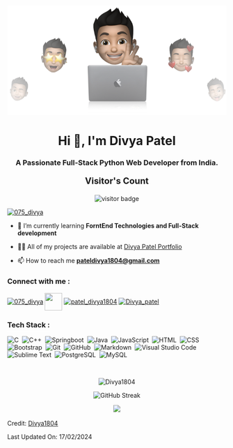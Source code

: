 <p align="center"><img src="cover-thompson.png"></p>
<h1 align="center">Hi 👋, I'm Divya Patel</h1>
<h3 align="center">A Passionate Full-Stack Python Web Developer from India.</h3>

<p align="center" style = "font-size:20px;"><b>Visitor's Count</b></p>
<p align="center"><img src="https://profile-counter.glitch.me/%7BDivya1804%7D/count.svg" alt="visitor badge"/></p>

<p align="left"> <a href="https://twitter.com/075_divya" target="blank"><img src="https://img.shields.io/twitter/follow/075_divya?logo=twitter&style=for-the-badge" alt="075_divya" /></a> </p>

<!-- <img height="400" align="center" src="https://i.pinimg.com/originals/f1/e7/34/f1e734f9cade86fe737a9aa404ad5677.gif" alt="coder image" /> -->

- 🌱 I’m currently learning **ForntEnd Technologies and Full-Stack development**

- 👨‍💻 All of my projects are available at [Divya Patel Portfolio](#portfolio)

- 📫 How to reach me **pateldivya1804@gmail.com**

<h3 align="left"><spam style = "border-bottom:2px solid white; padding-bottom:5px">Connect with me : </spam></h3>
<p align="left">
<a href="https://twitter.com/075_divya" target="blank"><img align="center" src="https://img.icons8.com/color/48/null/twitter--v1.png" alt="075_divya" height="40" width="40" /></a>
<a href="https://linkedin.com/in/divya-patel-32512b197" target="blank"><img align="center" src="https://img.icons8.com/color/48/null/linkedin-circled--v1.png" height="40" width="40" /></a>
<a href="https://instagram.com/patel_divya1804" target="blank"><img align="center" src="https://img.icons8.com/fluency/48/null/instagram-new.png" alt="patel_divya1804" height="40" width="40" /></a>
<!-- <a href="https://www.youtube.com/channel/UCxiHXMxexflSct4lUD0MaCA" target="blank"><img align="center" src="https://img.icons8.com/color/48/null/youtube-play.png" alt="sahil sapariya" height="40" width="40" /></a> -->
<a href="https://www.leetcode.com/divya_patel" target="blank"><img align="center" src="https://img.icons8.com/external-tal-revivo-color-tal-revivo/48/null/external-level-up-your-coding-skills-and-quickly-land-a-job-logo-color-tal-revivo.png" alt="Divya_patel" height="30" width="30" /></a>

</p>





<h3 align="left"><spam style = "border-bottom:2px solid white; padding-bottom:5px">Tech Stack : </spam></h3>


![C](https://img.shields.io/badge/-C-05122A?style=flat&logo=C&logoColor=A8B9CC)&nbsp;
![C++](https://img.shields.io/badge/-C++-05122A?style=flat&logo=C%2B%2B&logoColor=00599C)&nbsp;
![Springboot](https://img.shields.io/badge/springboot-239120?style=flat&logo=springboot&logoColor=white)&nbsp;
![Java](https://img.shields.io/badge/-Java-05122A?style=flat&logo=Java&logoColor=FFA518)&nbsp;
![JavaScript](https://img.shields.io/badge/-JavaScript-05122A?style=flat&logo=javascript)&nbsp;
![HTML](https://img.shields.io/badge/-HTML-05122A?style=flat&logo=HTML5)&nbsp;
![CSS](https://img.shields.io/badge/-CSS-05122A?style=flat&logo=CSS3&logoColor=1572B6)&nbsp;
![Bootstrap](https://img.shields.io/badge/-Bootstrap-05122A?style=flat&logo=bootstrap&logoColor=563D7C)&nbsp;
![Git](https://img.shields.io/badge/-Git-05122A?style=flat&logo=git)&nbsp;
![GitHub](https://img.shields.io/badge/-GitHub-05122A?style=flat&logo=github)&nbsp;
![Markdown](https://img.shields.io/badge/-Markdown-05122A?style=flat&logo=markdown)&nbsp;
![Visual Studio Code](https://img.shields.io/badge/-Visual%20Studio%20Code-05122A?style=flat&logo=visual-studio-code&logoColor=007ACC)&nbsp;
![Sublime Text](https://img.shields.io/badge/-Sublime%20Text-05122A?style=flat&logo=sublime-text&logoColor=FF9800)&nbsp;
![PostgreSQL](https://img.shields.io/badge/-PostgreSQL-05122A?style=flat&logo=postgresql&logoColor=336791)&nbsp;
![MySQL](https://img.shields.io/badge/-MySQL-05122A?style=flat&logo=mysql&logoColor=4479A1)&nbsp;


<!-- <p><img align="left" style="margin: 1rem 0" src="https://github-readme-stats.vercel.app/api/top-langs?username=divya1804&show_icons=true&locale=en&layout=compact" alt="Divya 1804" /></p>

<p>&nbsp;<img align="center" style="margin: 1rem 0" src="https://github-readme-stats.vercel.app/api?username=divya1804&show_icons=true&locale=en" alt="Divya 1804" /></p>

<p><img align="center" src="https://github-readme-streak-stats.herokuapp.com/?user=divya1804&" alt="Divya 1804" /></p> -->
<br>
<p align="center"><img src="https://github-readme-stats.vercel.app/api?username=divya1804&count_private=true&show_icons=true&locale=en&theme=chartreuse-dark" alt="Divya1804" width="480"></p>
<p align="center" ><img src="https://github-readme-streak-stats.herokuapp.com?user=divya1804&theme=highcontrast" alt="GitHub Streak" width="480"></p>
<!-- <a href="https://git.io/streak-stats"><img src="https://github-readme-streak-stats.herokuapp.com?user=divya1804&theme=highcontrast&border_radius=5&short_numbers=true alt="GitHub Streak" /></a> -->
<p align="center"><img src="https://github-readme-stats.vercel.app/api/top-langs/?username=Divya1804&count_private=true&layout=compact&hide=TSQL&theme=chartreuse-dark" width="480"></p>

Credit: [Divya1804](https://github.com/Divya1804)

Last Updated On: 17/02/2024

<!--
**Divya1804/Divya1804** is a ✨ _special_ ✨ repository because its `README.md` (this file) appears on your GitHub profile.

Here are some ideas to get you started:

- 🔭 I’m currently working on ...
- 🌱 I’m currently learning ...
- 👯 I’m looking to collaborate on ...
- 🤔 I’m looking for help with ...
- 💬 Ask me about ...
- 📫 How to reach me: ...
- 😄 Pronouns: ...
- ⚡ Fun fact: ...
-->
